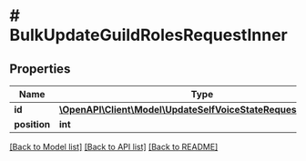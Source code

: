 # # BulkUpdateGuildRolesRequestInner

## Properties

Name | Type | Description | Notes
------------ | ------------- | ------------- | -------------
**id** | [**\OpenAPI\Client\Model\UpdateSelfVoiceStateRequestChannelId**](UpdateSelfVoiceStateRequestChannelId.md) |  | [optional]
**position** | **int** |  | [optional]

[[Back to Model list]](../../README.md#models) [[Back to API list]](../../README.md#endpoints) [[Back to README]](../../README.md)
